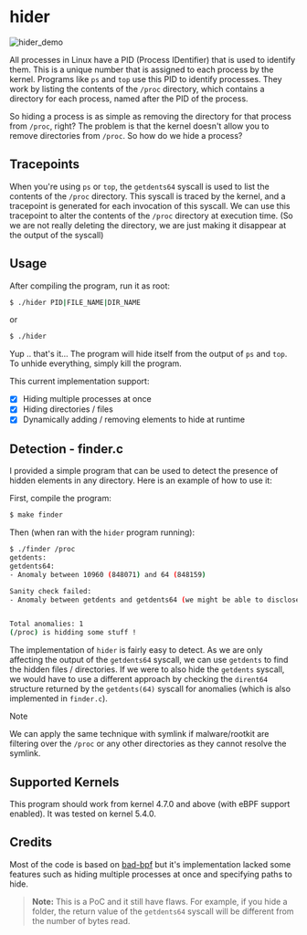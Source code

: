 # hider

![hider_demo](../../resources/hide_pid_demo.gif)

All processes in Linux have a PID (Process IDentifier) that is used to identify them. This is a unique number that is assigned to each process by the kernel. Programs like `ps` and `top` use this PID to identify processes. They work by listing the contents of the `/proc` directory, which contains a directory for each process, named after the PID of the process.

So hiding a process is as simple as removing the directory for that process from `/proc`, right? The problem is that the kernel doesn't allow you to remove directories from `/proc`. So how do we hide a process?

## Tracepoints

When you're using `ps` or `top`, the `getdents64` syscall is used to list the contents of the `/proc` directory. This syscall is traced by the kernel, and a tracepoint is generated for each invocation of this syscall. We can use this tracepoint to alter the contents of the `/proc` directory at execution time. (So we are not really deleting the directory, we are just making it disappear at the output of the syscall)

## Usage

After compiling the program, run it as root:

```bash
$ ./hider PID|FILE_NAME|DIR_NAME
```

or

```bash
$ ./hider
```

Yup .. that's it... The program will hide itself from the output of `ps` and `top`.
To unhide everything, simply kill the program.

This current implementation support:

- [x] Hiding multiple processes at once
- [x] Hiding directories / files
- [x] Dynamically adding / removing elements to hide at runtime

## Detection - finder.c

I provided a simple program that can be used to detect the presence of hidden elements in any directory. Here is an example of how to use it:

First, compile the program:

```bash
$ make finder
```

Then (when ran with the `hider` program running):

```bash
$ ./finder /proc
getdents:
getdents64:
- Anomaly between 10960 (848071) and 64 (848159)

Sanity check failed:
- Anomaly between getdents and getdents64 (we might be able to disclose more files)


Total anomalies: 1
(/proc) is hidding some stuff !
```

The implementation of `hider` is fairly easy to detect. As we are only affecting the output of the `getdents64` syscall, we can use `getdents` to find the hidden files / directories. If we were to also hide the `getdents` syscall, we would have to use a different approach by checking the `dirent64` structure returned by the `getdents(64)` syscall for anomalies (which is also implemented in `finder.c`).

>[!NOTE]
> We can apply the same technique with symlink if malware/rootkit are filtering over the `/proc` or any other directories as they cannot resolve the symlink.

## Supported Kernels

This program should work from kernel 4.7.0 and above (with eBPF support enabled). It was tested on kernel 5.4.0.

## Credits

Most of the code is based on [bad-bpf](https://github.com/pathtofile/bad-bpf) but it's implementation lacked some features such as hiding multiple processes at once and specifying paths to hide.

> **Note:** This is a PoC and it still have flaws. For example, if you hide a folder, the return value of the `getdents64` syscall will be different from the number of bytes read.